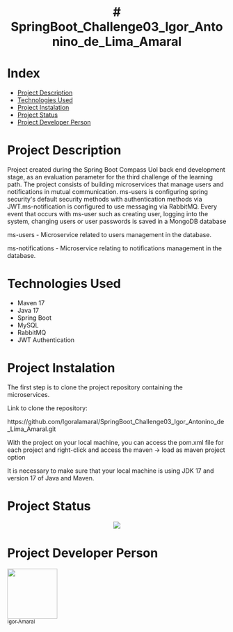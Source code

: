 
<h1 align="center"> # SpringBoot_Challenge03_Igor_Antonino_de_Lima_Amaral </h1>

# Index 
* [Project Description](#Project-Description)
* [Technologies Used](#Technologies-Used)
* [Project Instalation](#Project-Instalation)
* [Project Status](#Project-Status)
* [Project Developer Person](#Project-Developer-Person)

# Project Description
  <p>Project created during the Spring Boot Compass Uol back end development stage, as an evaluation parameter for the third challenge of the learning path. The project consists of building microservices that manage users and notifications in mutual communication. ms-users is configuring spring security's default security methods with authentication methods via JWT.ms-notification is configured to use messaging via RabbitMQ. Every event that occurs with ms-user such as creating user, logging into the system, changing users or user passwords is saved in a MongoDB database</p>

<p>ms-users - Microservice related to users management in the database.</p>
<p>ms-notifications - Microservice relating to notifications management in the database.</p>

# Technologies Used
+ Maven 17
+ Java 17
+ Spring Boot
+ MySQL
+ RabbitMQ
+ JWT Authentication

# Project Instalation
<p>The first step is to clone the project repository containing the microservices.</p>

<p>Link to clone the repository:</p>
<p>https://github.com/Igoralamaral/SpringBoot_Challenge03_Igor_Antonino_de_Lima_Amaral.git</p>

<p>With the project on your local machine, you can access the pom.xml file for each project and right-click and access the maven -> load as maven project option</p>

<p>It is necessary to make sure that your local machine is using JDK 17 and version 17 of Java and Maven.</p>

# Project Status

<p align="center">
<img loading="lazy" src="http://img.shields.io/static/v1?label=STATUS&message=UNDER%20DEVELOPMENT&color=GREEN&style=for-the-badge"/>
</p>

# Project Developer Person

[<img loading="lazy" src="https://avatars.githubusercontent.com/u/115681362?v=4" width=115><br><sub>Igor Amaral</sub>](https://github.com/Igoralamaral)




